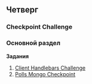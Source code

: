 ## Четверг


### Checkpoint Challenge

### Основной раздел

**Задания**
1. [Client Handlebars Challenge](https://github.com/Elbrus-Bootcamp/handlebars-client-challenge)
2. [Polls Mongo Checkpoint](../../../../poll-database-design-challenge-mongo)

